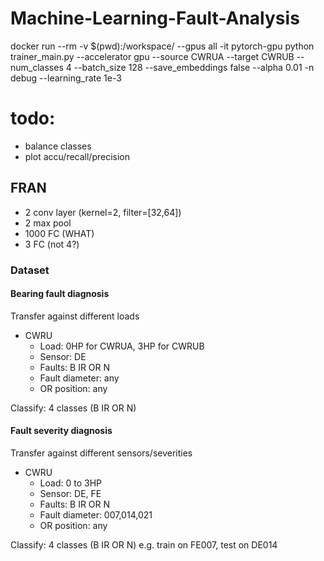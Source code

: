# Machine-Learning-Fault-Analysis

docker run --rm -v $(pwd):/workspace/ --gpus all -it pytorch-gpu python trainer_main.py --accelerator gpu --source CWRUA --target CWRUB --num_classes 4 --batch_size 128 --save_embeddings false --alpha 0.01 -n debug --learning_rate 1e-3

# todo:

- balance classes
- plot accu/recall/precision

## FRAN

- 2 conv layer (kernel=2, filter=[32,64])
- 2 max pool
- 1000 FC (WHAT)
- 3 FC (not 4?)

### Dataset

#### Bearing fault diagnosis

Transfer against different loads

- CWRU
  - Load: 0HP for CWRUA, 3HP for CWRUB
  - Sensor: DE
  - Faults: B IR OR N
  - Fault diameter: any
  - OR position: any

Classify: 4 classes (B IR OR N)

#### Fault severity diagnosis

Transfer against different sensors/severities

- CWRU
  - Load: 0 to 3HP
  - Sensor: DE, FE
  - Faults: B IR OR N
  - Fault diameter: 007,014,021
  - OR position: any

Classify: 4 classes (B IR OR N)
e.g. train on FE007, test on DE014
